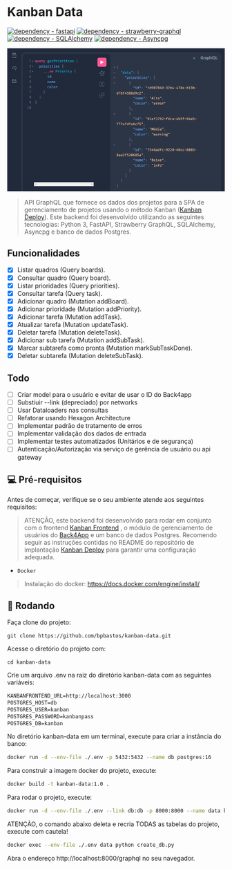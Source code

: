 # Kanban  Data 

[![dependency - fastapi](https://img.shields.io/badge/dependency-fastapi-blue)](https://pypi.org/project/fastapi)
[![dependency - strawberry-graphql](https://img.shields.io/badge/dependency-strawberry--graphql-blue)](https://pypi.org/project/strawberry-graphql)
[![dependency - SQLAlchemy](https://img.shields.io/badge/dependency-SQLAlchemy-blue)](https://pypi.org/project/SQLAlchemy)
[![dependency - Asyncpg](https://img.shields.io/badge/dependency-Asyncpg-blue)](https://pypi.org/project/Asyncpg)


<img src="screenshot/graphiql.png" alt="Tela principal">

> API GraphQL que fornece os dados dos projetos para a SPA de gerenciamento de projetos usando o método Kanban ([Kanban Deploy](https://github.com/bpbastos/kanban-deploy)). Este backend foi desenvolvido utilizando as seguintes tecnologias: Python 3, FastAPI, Strawberry GraphQL, SQLAlchemy, Asyncpg e banco de dados Postgres.

## Funcionalidades

- [x] Listar quadros (Query boards).
- [x] Consultar quadro (Query board).
- [x] Listar prioridades (Query priorities).
- [x] Consultar tarefa (Query task).
- [x] Adicionar quadro (Mutation addBoard).
- [x] Adicionar prioridade (Mutation addPriority).
- [x] Adicionar tarefa (Mutation addTask).
- [x] Atualizar tarefa (Mutation updateTask).
- [x] Deletar tarefa (Mutation deleteTask).
- [x] Adicionar sub tarefa (Mutation addSubTask).
- [x] Marcar subtarefa como pronta (Mutation markSubTaskDone).
- [x] Deletar subtarefa (Mutation deleteSubTask).

## Todo

- [ ] Criar model para o usuário e evitar de usar o ID do Back4app
- [ ] Substiuir --link (depreciado) por networks
- [ ] Usar Dataloaders nas consultas
- [ ] Refatorar usando Hexagon Architecture
- [ ] Implementar padrão de tratamento de erros
- [ ] Implementar validação dos dados de entrada
- [ ] Implementar testes automatizados (Unitários e de segurança)
- [ ] Autenticação/Autorização via serviço de gerência de usuário ou api gateway

## 💻 Pré-requisitos

Antes de começar, verifique se o seu ambiente atende aos seguintes requisitos:

> ATENÇÃO, este backend foi desenvolvido para rodar em conjunto com o frontend [Kanban Frontend](https://github.com/bpbastos/kanban-frontend)
, o módulo de gerenciamento de usuários do [Back4App](https://www.back4app.com/) e um banco de dados Postgres. Recomendo seguir as instruções contidas no README do repositório de implantação [Kanban Deploy](https://github.com/bpbastos/kanban-deploy) para garantir uma configuração adequada.

* `Docker`

> Instalação do docker: https://docs.docker.com/engine/install/

## 🚀 Rodando

Faça clone do projeto:
```
git clone https://github.com/bpbastos/kanban-data.git
```

Acesse o diretório do projeto com:
```
cd kanban-data
```

Crie um arquivo .env na raiz do diretório kanban-data com as seguintes variáveis:

```env
KANBANFRONTEND_URL=http://localhost:3000
POSTGRES_HOST=db
POSTGRES_USER=kanban
POSTGRES_PASSWORD=kanbanpass
POSTGRES_DB=kanban
```

No diretório kanban-data em um terminal, execute para criar a instância do banco:
```sh
docker run -d --env-file ./.env -p 5432:5432 --name db postgres:16 
```

Para construir a imagem docker do projeto, execute:
```sh
docker build -t kanban-data:1.0 .
```

Para rodar o projeto, execute:
```sh
docker run -d --env-file ./.env --link db:db -p 8000:8000 --name data kanban-data:1.0 
```

ATENÇÃO, o comando abaixo deleta e recria TODAS as tabelas do projeto, execute com cautela!
```sh
docker exec --env-file ./.env data python create_db.py
```

Abra o endereço http://localhost:8000/graphql no seu navegador.
